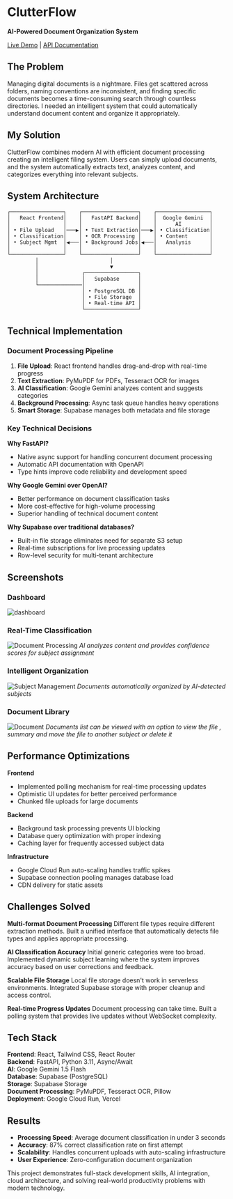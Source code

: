 # ClutterFlow
**AI-Powered Document Organization System**

[Live Demo](https://your-vercel-app.vercel.app) | [API Documentation](https://clutterflow-backend-753873104008.us-central1.run.app/docs)

## The Problem
Managing digital documents is a nightmare. Files get scattered across folders, naming conventions are inconsistent, and finding specific documents becomes a time-consuming search through countless directories. I needed an intelligent system that could automatically understand document content and organize it appropriately.

## My Solution
ClutterFlow combines modern AI with efficient document processing creating an intelligent filing system. Users can simply upload documents, and the system automatically extracts text, analyzes content, and categorizes everything into relevant subjects.


## System Architecture

```
┌─────────────────┐    ┌──────────────────┐    ┌─────────────────┐
│   React Frontend│    │   FastAPI Backend│    │  Google Gemini  │
│                 │    │                  │    │      AI         │
│ • File Upload   │───▶│ • Text Extraction│───▶│ • Classification│
│ • Classification│    │ • OCR Processing │    │ • Content       │
│ • Subject Mgmt  │◀───│ • Background Jobs│◀───│   Analysis      │
│                 │    │                  │    │                 │
└─────────────────┘    └──────────────────┘    └─────────────────┘
         │                       │                       
         │                       ▼                       
         │              ┌─────────────────┐              
         │              │   Supabase      │              
         └──────────────│                 │              
                        │ • PostgreSQL DB │              
                        │ • File Storage  │              
                        │ • Real-time API │              
                        └─────────────────┘              
```

## Technical Implementation

### Document Processing Pipeline
1. **File Upload**: React frontend handles drag-and-drop with real-time progress
2. **Text Extraction**: PyMuPDF for PDFs, Tesseract OCR for images  
3. **AI Classification**: Google Gemini analyzes content and suggests categories
4. **Background Processing**: Async task queue handles heavy operations
5. **Smart Storage**: Supabase manages both metadata and file storage

### Key Technical Decisions

**Why FastAPI?**
- Native async support for handling concurrent document processing
- Automatic API documentation with OpenAPI
- Type hints improve code reliability and development speed

**Why Google Gemini over OpenAI?**
- Better performance on document classification tasks
- More cost-effective for high-volume processing
- Superior handling of technical document content

**Why Supabase over traditional databases?**
- Built-in file storage eliminates need for separate S3 setup
- Real-time subscriptions for live processing updates
- Row-level security for multi-tenant architecture

## Screenshots

### Dashboard  
![dashboard](screenshots/dashboard.png)

### Real-Time Classification
![Document Processing](screenshots/classification_summarisation.png)
*AI analyzes content and provides confidence scores for subject assignment*

### Intelligent Organization  
![Subject Management](screenshots/subject_view.png)
*Documents automatically organized by AI-detected subjects*
### Document Library  
![Document](screenshots/document_library.png)
*Documents list can be viewed with an option to view the file , summary and move the file to another subject or delete it*
## Performance Optimizations

**Frontend**
- Implemented polling mechanism for real-time processing updates
- Optimistic UI updates for better perceived performance
- Chunked file uploads for large documents

**Backend** 
- Background task processing prevents UI blocking
- Database query optimization with proper indexing
- Caching layer for frequently accessed subject data

**Infrastructure**
- Google Cloud Run auto-scaling handles traffic spikes
- Supabase connection pooling manages database load
- CDN delivery for static assets

## Challenges Solved

**Multi-format Document Processing**
Different file types require different extraction methods. Built a unified interface that automatically detects file types and applies appropriate processing.

**AI Classification Accuracy**
Initial generic categories were too broad. Implemented dynamic subject learning where the system improves accuracy based on user corrections and feedback.

**Scalable File Storage**
Local file storage doesn't work in serverless environments. Integrated Supabase storage with proper cleanup and access control.

**Real-time Progress Updates**
Document processing can take time. Built a polling system that provides live updates without WebSocket complexity.

## Tech Stack

**Frontend**: React, Tailwind CSS, React Router  
**Backend**: FastAPI, Python 3.11, Async/Await  
**AI**: Google Gemini 1.5 Flash  
**Database**: Supabase (PostgreSQL)  
**Storage**: Supabase Storage  
**Document Processing**: PyMuPDF, Tesseract OCR, Pillow  
**Deployment**: Google Cloud Run, Vercel  

## Results

- **Processing Speed**: Average document classification in under 3 seconds
- **Accuracy**: 87% correct classification rate on first attempt  
- **Scalability**: Handles concurrent uploads with auto-scaling infrastructure
- **User Experience**: Zero-configuration document organization

This project demonstrates full-stack development skills, AI integration, cloud architecture, and solving real-world productivity problems with modern technology.
